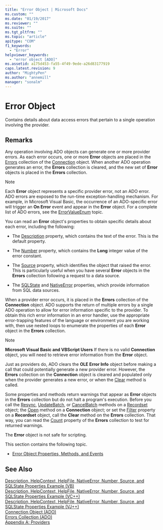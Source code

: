 ```yaml
---
title: "Error Object | Microsoft Docs"
ms.custom: ""
ms.date: "01/19/2017"
ms.reviewer: ""
ms.suite: ""
ms.tgt_pltfrm: ""
ms.topic: "article"
apitype: "COM"
f1_keywords: 
  - "Error"
helpviewer_keywords: 
  - "error object [ADO]"
ms.assetid: a175d453-fa55-4f49-9ede-a26d83177919
caps.latest.revision: 9
author: "MightyPen"
ms.author: "annemill"
manager: "sonalm"
---
```

# Error Object
Contains details about data access errors that pertain to a single operation involving the provider.  
  
## Remarks  
 Any operation involving ADO objects can generate one or more provider errors. As each error occurs, one or more **Error** objects are placed in the [Errors](../../../ado/reference/ado-api/errors-collection-ado.md) collection of the [Connection](../../../ado/reference/ado-api/connection-object-ado.md) object. When another ADO operation generates an error, the **Errors** collection is cleared, and the new set of **Error** objects is placed in the **Errors** collection.  
  
> [!NOTE]
>  Each **Error** object represents a specific provider error, not an ADO error. ADO errors are exposed to the run-time exception-handling mechanism. For example, in Microsoft Visual Basic, the occurrence of an ADO-specific error will trigger an **On Error** event and appear in the **Error** object. For a complete list of ADO errors, see the [ErrorValueEnum](../../../ado/reference/ado-api/errorvalueenum.md) topic.  
  
 You can read an **Error** object's properties to obtain specific details about each error, including the following:  
  
-   The [Description](../../../ado/reference/ado-api/description-property.md) property, which contains the text of the error. This is the default property.  
  
-   The [Number](../../../ado/reference/ado-api/number-property-ado.md) property, which contains the **Long** integer value of the error constant.  
  
-   The [Source](../../../ado/reference/ado-api/source-property-ado-error.md) property, which identifies the object that raised the error. This is particularly useful when you have several **Error** objects in the **Errors** collection following a request to a data source.  
  
-   The [SQLState](../../../ado/reference/ado-api/sqlstate-property.md) and [NativeError](../../../ado/reference/ado-api/nativeerror-property-ado.md) properties, which provide information from SQL data sources.  
  
 When a provider error occurs, it is placed in the **Errors** collection of the **Connection** object. ADO supports the return of multiple errors by a single ADO operation to allow for error information specific to the provider. To obtain this rich error information in an error handler, use the appropriate error-trapping features of the language or environment you are working with, then use nested loops to enumerate the properties of each **Error** object in the **Errors** collection.  
  
> [!NOTE]
>  **Microsoft Visual Basic and VBScript Users** If there is no valid **Connection** object, you will need to retrieve error information from the **Error** object.  
  
 Just as providers do, ADO clears the **OLE Error Info** object before making a call that could potentially generate a new provider error. However, the **Errors** collection on the **Connection** object is cleared and populated only when the provider generates a new error, or when the [Clear](../../../ado/reference/ado-api/clear-method-ado.md) method is called.  
  
 Some properties and methods return warnings that appear as **Error** objects in the **Errors** collection but do not halt a program's execution. Before you call the [Resync](../../../ado/reference/ado-api/resync-method.md), [UpdateBatch](../../../ado/reference/ado-api/updatebatch-method.md), or [CancelBatch](../../../ado/reference/ado-api/cancelbatch-method-ado.md) methods on a [Recordset](../../../ado/reference/ado-api/recordset-object-ado.md) object; the [Open](../../../ado/reference/ado-api/open-method-ado-connection.md) method on a **Connection** object; or set the [Filter](../../../ado/reference/ado-api/filter-property.md) property on a **Recordset** object, call the **Clear** method on the **Errors** collection. That way, you can read the [Count](../../../ado/reference/ado-api/count-property-ado.md) property of the **Errors** collection to test for returned warnings.  
  
 The **Error** object is not safe for scripting.  
  
 This section contains the following topic.  
  
-   [Error Object Properties, Methods, and Events](../../../ado/reference/ado-api/error-object-properties-methods-and-events.md)  
  
## See Also  
 [Description, HelpContext, HelpFile, NativeError, Number, Source, and SQLState Properties Example (VB)](../../../ado/reference/ado-api/description-helpcontext-helpfile-nativeerror-number-source-example-vb.md)   
 [Description, HelpContext, HelpFile, NativeError, Number, Source, and SQLState Properties Example (VC++)](../../../ado/reference/ado-api/description-helpcontext-helpfile-nativeerror-number-source-example-vc.md)   
 [Description, HelpContext, HelpFile, NativeError, Number, Source, and SQLState Properties Example (VJ++)](../../../ado/reference/ado-api/description-helpcontext-helpfile-nativeerror-number-source-example-vj.md)   
 [Connection Object (ADO)](../../../ado/reference/ado-api/connection-object-ado.md)   
 [Errors Collection (ADO)](../../../ado/reference/ado-api/errors-collection-ado.md)   
 [Appendix A: Providers](../../../ado/guide/appendixes/appendix-a-providers.md)